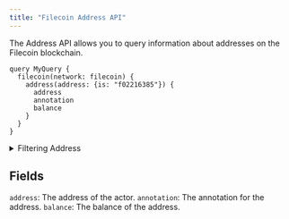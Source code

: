```yaml
---
title: "Filecoin Address API"
---
```


<head>
<meta name="title" content="Filecoin Address API"/>

<meta name="description" content="Explore Filecoin addresses with the Address API: query balances, annotations, and more on the blockchain. Get started now!"/>

<meta name="keywords" content="filecoin, filecoin explorer, filecoin marketcap, filecoin api, filecoin data"/>

<meta name="robots" content="index, follow"/>
<meta http-equiv="Content-Type" content="text/html; charset=utf-8"/>
<meta name="language" content="English"/>

<!-- Open Graph / Facebook -->
<meta property="og:type" content="website" />

<meta property="og:title" content="Filecoin Address API" />

<meta property="og:description" content="Explore Filecoin addresses with the Address API: query balances, annotations, and more on the blockchain. Get started now!"/>

<!-- Twitter -->
<meta property="twitter:card" content="summary_large_image" />

<meta property="twitter:title" content="Filecoin Address API" />

<meta property="twitter:description" content="Explore Filecoin addresses with the Address API: query balances, annotations, and more on the blockchain. Get started now!" />
</head>

The Address API allows you to query information about addresses on the Filecoin blockchain.

```
query MyQuery {
  filecoin(network: filecoin) {
    address(address: {is: "f02216385"}) {
      address
      annotation
      balance
    }
  }
}

```
<details><summary>Filtering Address</summary>

`is`: This option specifies that the address must match the specified value.

</details>

## Fields


`address`: The address of the actor.
`annotation`: The annotation for the address.
`balance`: The balance of the address.
